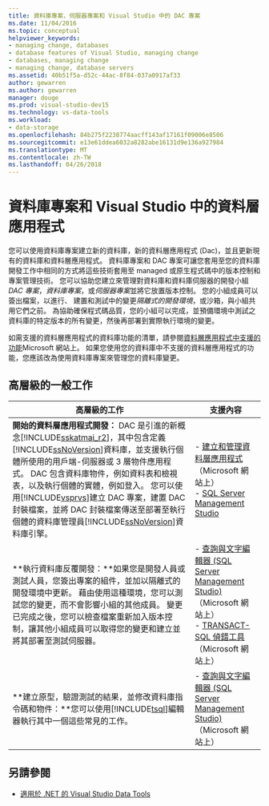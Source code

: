 ```yaml
---
title: 資料庫專案，伺服器專案和 Visual Studio 中的 DAC 專案
ms.date: 11/04/2016
ms.topic: conceptual
helpviewer_keywords:
- managing change, databases
- database features of Visual Studio, managing change
- databases, managing change
- managing change, database servers
ms.assetid: 40b51f5a-d52c-44ac-8f84-037a0917af33
author: gewarren
ms.author: gewarren
manager: douge
ms.prod: visual-studio-dev15
ms.technology: vs-data-tools
ms.workload:
- data-storage
ms.openlocfilehash: 84b275f2238774aacff143af17161f09006e8506
ms.sourcegitcommit: e13e61ddea6032a8282abe16131d9e136a927984
ms.translationtype: MT
ms.contentlocale: zh-TW
ms.lasthandoff: 04/26/2018
---
```

# <a name="database-projects-and-data-tier-applications-in-visual-studio"></a>資料庫專案和 Visual Studio 中的資料層應用程式
您可以使用資料庫專案建立新的資料庫，新的資料層應用程式 (Dac)，並且更新現有的資料庫和資料層應用程式。 資料庫專案和 DAC 專案可讓您套用至您的資料庫開發工作中相同的方式將這些技術套用至 managed 或原生程式碼中的版本控制和專案管理技術。 您可以協助您建立來管理對資料庫和資料庫伺服器的開發小組*DAC 專案*，*資料庫專案*，或*伺服器專案*並將它放置版本控制。 您的小組成員可以簽出檔案，以進行、 建置和測試中的變更*隔離式的開發環境*，或沙箱，與小組共用它們之前。 為協助確保程式碼品質，您的小組可以完成，並預備環境中測試之資料庫的特定版本的所有變更，然後再部署到實際執行環境的變更。

如需支援的資料層應用程式的資料庫功能的清單，請參閱[資料層應用程式中支援的功能](http://go.microsoft.com/fwlink/?LinkId=164239)Microsoft 網站上。 如果您使用您的資料庫中不支援的資料層應用程式的功能，您應該改為使用資料庫專案來管理您的資料庫變更。

## <a name="common-high-level-tasks"></a>高層級的一般工作

|高層級的工作|支援內容|
|----------------------|------------------------|
|**開始的資料層應用程式開發：** DAC 是引進的新概念[!INCLUDE[sskatmai_r2](../data-tools/includes/sskatmai_r2_md.md)]，其中包含定義[!INCLUDE[ssNoVersion](../data-tools/includes/ssnoversion_md.md)]資料庫，並支援執行個體所使用的用戶端-伺服器或 3 層物件應用程式。 DAC 包含資料庫物件，例如資料表和檢視表，以及執行個體的實體，例如登入。 您可以使用[!INCLUDE[vsprvs](../code-quality/includes/vsprvs_md.md)]建立 DAC 專案，建置 DAC 封裝檔案，並將 DAC 封裝檔案傳送至部署至執行個體的資料庫管理員[!INCLUDE[ssNoVersion](../data-tools/includes/ssnoversion_md.md)]資料庫引擎。|-   [建立和管理資料層應用程式](http://go.microsoft.com/fwlink/?LinkId=160741)（Microsoft 網站上）<br />-   [SQL Server Management Studio](http://go.microsoft.com/fwlink/?LinkId=227328)|
|**執行資料庫反覆開發：**如果您是開發人員或測試人員，您簽出專案的組件，並加以隔離式的開發環境中更新。 藉由使用這種環境，您可以測試您的變更，而不會影響小組的其他成員。 變更已完成之後，您可以檢查檔案重新加入版本控制，讓其他小組成員可以取得您的變更和建立並將其部署至測試伺服器。|-   [查詢與文字編輯器 (SQL Server Management Studio)](http://go.microsoft.com/fwlink/?LinkId=227327) （Microsoft 網站上）<br />-   [TRANSACT-SQL 偵錯工具](http://go.microsoft.com/fwlink/?LinkId=227324)（Microsoft 網站上）|
|**建立原型，驗證測試的結果，並修改資料庫指令碼和物件：**您可以使用[!INCLUDE[tsql](../data-tools/includes/tsql_md.md)]編輯器執行其中一個這些常見的工作。|-   [查詢與文字編輯器 (SQL Server Management Studio)](http://go.microsoft.com/fwlink/?LinkId=227327) （Microsoft 網站上）|

## <a name="see-also"></a>另請參閱

- [適用於 .NET 的 Visual Studio Data Tools](../data-tools/visual-studio-data-tools-for-dotnet.md)
